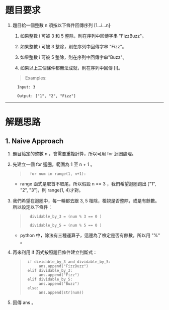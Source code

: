 # 題目要求

1. 題目給一個整數 n 須按以下條件回傳序列 [1...i...n]‧
   
   1. 如果整數 i 可被 3 和 5 整除，則在序列中回傳字串 "FizzBuzz"。
   
   2. 如果整數 i 可被 3 整除，則在序列中回傳字串 "Fizz"。

   3. 如果整數 i 可被 5 整除，則在序列中回傳字串"Buzz"。

   4. 如果以上三個條件都無法成就，則在序列中回傳 [i]。

    > Examples:
    >    
         Input: 3
        
         Output: ["1", "2", "Fizz"]

-----------------

# 解題思路

##  1. Naive Approach

1.  題目給定的整數 n ，會需要重複計算，所以可用 for 迴圈處理。

2. 先建立一個 for 迴圈，範圍為 1 至 n + 1 。

    >       for num in range(1, n+1):

    * range 函式是取首不取尾，所以假設 n == 3 ，我們希望迴圈跑出 ["1", "2", "3"]，則 range(1, 4)才對。

3.  我們希望在迴圈中，每一輪都去跟 3, 5 相除，檢視是否整除，或是有餘數。所以設定以下條件：

    >       dividable_by_3 = (num % 3 == 0 )
    > 
    >       dividable_by_5 = (num % 5 == 0 )

      * python 中，除法有三種運算子，這邊為了檢定是否有餘數，所以用 "%" 。

4. 再來利用 if 函式按照題目條件建立判斷式：
    >      if dividable_by_3 and dividable_by_5:
    >           ans.append("FizzBuzz")         
    >      elif dividable_by_3:
    >           ans.append("Fizz")
    >      elif dividable_by_5:
    >           ans.append("Buzz")
    >      else:
    >           ans.append(str(num))  

5. 回傳 ans 。
